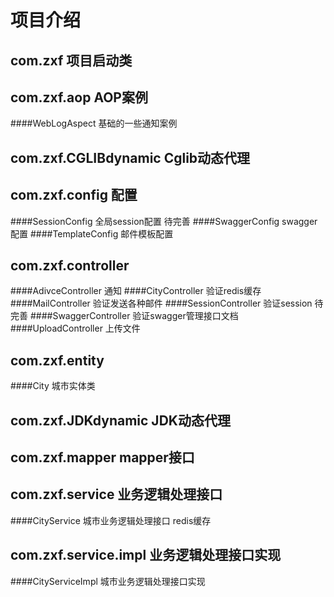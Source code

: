 # 项目介绍
## com.zxf 项目启动类
## com.zxf.aop AOP案例
####WebLogAspect 基础的一些通知案例
## com.zxf.CGLIBdynamic  Cglib动态代理
## com.zxf.config  配置
####SessionConfig 全局session配置 待完善
####SwaggerConfig swagger配置
####TemplateConfig 邮件模板配置
## com.zxf.controller
####AdivceController  通知
####CityController 验证redis缓存
####MailController 验证发送各种邮件
####SessionController 验证session 待完善
####SwaggerController  验证swagger管理接口文档
####UploadController 上传文件
## com.zxf.entity
####City 城市实体类
## com.zxf.JDKdynamic JDK动态代理
## com.zxf.mapper  mapper接口
## com.zxf.service 业务逻辑处理接口
####CityService  城市业务逻辑处理接口 redis缓存
## com.zxf.service.impl 业务逻辑处理接口实现
####CityServiceImpl  城市业务逻辑处理接口实现
